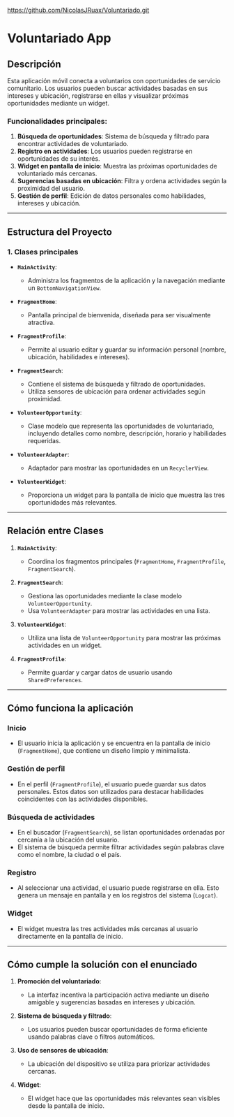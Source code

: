 https://github.com/NicolasJRuax/Voluntariado.git

# Voluntariado App

## Descripción
Esta aplicación móvil conecta a voluntarios con oportunidades de servicio comunitario. Los usuarios pueden buscar actividades basadas en sus intereses y ubicación, registrarse en ellas y visualizar próximas oportunidades mediante un widget.

### Funcionalidades principales:
1. **Búsqueda de oportunidades**: Sistema de búsqueda y filtrado para encontrar actividades de voluntariado.
2. **Registro en actividades**: Los usuarios pueden registrarse en oportunidades de su interés.
3. **Widget en pantalla de inicio**: Muestra las próximas oportunidades de voluntariado más cercanas.
4. **Sugerencias basadas en ubicación**: Filtra y ordena actividades según la proximidad del usuario.
5. **Gestión de perfil**: Edición de datos personales como habilidades, intereses y ubicación.

---

## Estructura del Proyecto

### 1. **Clases principales**
- **`MainActivity`**:
  - Administra los fragmentos de la aplicación y la navegación mediante un `BottomNavigationView`.

- **`FragmentHome`**:
  - Pantalla principal de bienvenida, diseñada para ser visualmente atractiva.

- **`FragmentProfile`**:
  - Permite al usuario editar y guardar su información personal (nombre, ubicación, habilidades e intereses).

- **`FragmentSearch`**:
  - Contiene el sistema de búsqueda y filtrado de oportunidades.
  - Utiliza sensores de ubicación para ordenar actividades según proximidad.

- **`VolunteerOpportunity`**:
  - Clase modelo que representa las oportunidades de voluntariado, incluyendo detalles como nombre, descripción, horario y habilidades requeridas.

- **`VolunteerAdapter`**:
  - Adaptador para mostrar las oportunidades en un `RecyclerView`.

- **`VolunteerWidget`**:
  - Proporciona un widget para la pantalla de inicio que muestra las tres oportunidades más relevantes.

---

## Relación entre Clases
1. **`MainActivity`**:
   - Coordina los fragmentos principales (`FragmentHome`, `FragmentProfile`, `FragmentSearch`).
   
2. **`FragmentSearch`**:
   - Gestiona las oportunidades mediante la clase modelo `VolunteerOpportunity`.
   - Usa `VolunteerAdapter` para mostrar las actividades en una lista.

3. **`VolunteerWidget`**:
   - Utiliza una lista de `VolunteerOpportunity` para mostrar las próximas actividades en un widget.

4. **`FragmentProfile`**:
   - Permite guardar y cargar datos de usuario usando `SharedPreferences`.

---

## Cómo funciona la aplicación

### Inicio
- El usuario inicia la aplicación y se encuentra en la pantalla de inicio (`FragmentHome`), que contiene un diseño limpio y minimalista.

### Gestión de perfil
- En el perfil (`FragmentProfile`), el usuario puede guardar sus datos personales. Estos datos son utilizados para destacar habilidades coincidentes con las actividades disponibles.

### Búsqueda de actividades
- En el buscador (`FragmentSearch`), se listan oportunidades ordenadas por cercanía a la ubicación del usuario.
- El sistema de búsqueda permite filtrar actividades según palabras clave como el nombre, la ciudad o el país.

### Registro
- Al seleccionar una actividad, el usuario puede registrarse en ella. Esto genera un mensaje en pantalla y en los registros del sistema (`Logcat`).

### Widget
- El widget muestra las tres actividades más cercanas al usuario directamente en la pantalla de inicio.

---

## Cómo cumple la solución con el enunciado

1. **Promoción del voluntariado**:
   - La interfaz incentiva la participación activa mediante un diseño amigable y sugerencias basadas en intereses y ubicación.

2. **Sistema de búsqueda y filtrado**:
   - Los usuarios pueden buscar oportunidades de forma eficiente usando palabras clave o filtros automáticos.

3. **Uso de sensores de ubicación**:
   - La ubicación del dispositivo se utiliza para priorizar actividades cercanas.

4. **Widget**:
   - El widget hace que las oportunidades más relevantes sean visibles desde la pantalla de inicio.


